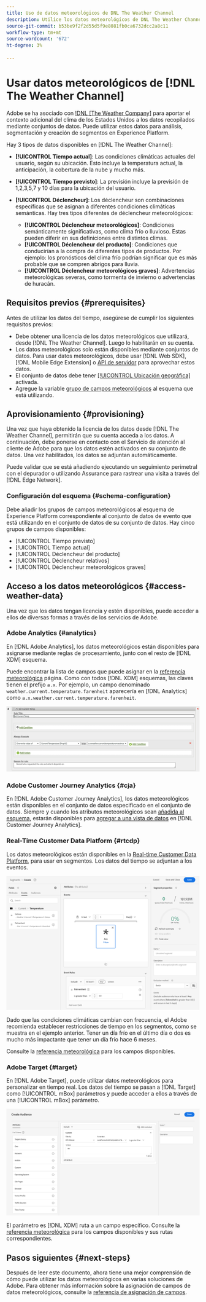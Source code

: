 ```yaml
---
title: Uso de datos meteorológicos de DNL The Weather Channel
description: Utilice los datos meteorológicos de DNL The Weather Channel para mejorar los datos que recopila a través de conjuntos de datos.
source-git-commit: b53be9f2f2d55d5f9e8081fb0ca6732dcc2a8c11
workflow-type: tm+mt
source-wordcount: '672'
ht-degree: 3%

---
```



# Usar datos meteorológicos de [!DNL The Weather Channel]

Adobe se ha asociado con [!DNL [The Weather Company]](https://www.ibm.com/weather) para aportar el contexto adicional del clima de los Estados Unidos a los datos recopilados mediante conjuntos de datos. Puede utilizar estos datos para análisis, segmentación y creación de segmentos en Experience Platform.

Hay 3 tipos de datos disponibles en [!DNL The Weather Channel]:

* **[!UICONTROL Tiempo actual]**: Las condiciones climáticas actuales del usuario, según su ubicación. Esto incluye la temperatura actual, la anticipación, la cobertura de la nube y mucho más.
* **[!UICONTROL Tiempo previsto]**: La previsión incluye la previsión de 1,2,3,5,7 y 10 días para la ubicación del usuario.
* **[!UICONTROL Déclencheur]**: Los déclencheur son combinaciones específicas que se asignan a diferentes condiciones climáticas semánticas. Hay tres tipos diferentes de déclencheur meteorológicos:

   * **[!UICONTROL Déclencheur meteorológicos]**: Condiciones semánticamente significativas, como clima frío o lluvioso. Estas pueden diferir en sus definiciones entre distintos climas.
   * **[!UICONTROL Déclencheur del producto]**: Condiciones que conducirían a la compra de diferentes tipos de productos. Por ejemplo: los pronósticos del clima frío podrían significar que es más probable que se compren abrigos para lluvia.
   * **[!UICONTROL Déclencheur meteorológicos graves]**: Advertencias meteorológicas severas, como tormenta de invierno o advertencias de huracán.

## Requisitos previos {#prerequisites}

Antes de utilizar los datos del tiempo, asegúrese de cumplir los siguientes requisitos previos:

* Debe obtener una licencia de los datos meteorológicos que utilizará, desde [!DNL The Weather Channel]. Luego lo habilitarán en su cuenta.
* Los datos meteorológicos solo están disponibles mediante conjuntos de datos. Para usar datos meteorológicos, debe usar [!DNL Web SDK], [!DNL Mobile Edge Extension] o [API de servidor](../../../server-api/overview.md) para aprovechar estos datos.
* El conjunto de datos debe tener [[!UICONTROL Ubicación geográfica]](../configure.md#advanced-options) activada.
* Agregue la variable [grupo de campos meteorológicos](#schema-configuration) al esquema que está utilizando.

## Aprovisionamiento {#provisioning}

Una vez que haya obtenido la licencia de los datos desde [!DNL The Weather Channel], permitirán que su cuenta acceda a los datos. A continuación, debe ponerse en contacto con el Servicio de atención al cliente de Adobe para que los datos estén activados en su conjunto de datos. Una vez habilitados, los datos se adjuntan automáticamente.

Puede validar que se está añadiendo ejecutando un seguimiento perimetral con el depurador o utilizando Assurance para rastrear una visita a través del [!DNL Edge Network].

### Configuración del esquema {#schema-configuration}

Debe añadir los grupos de campos meteorológicos al esquema de Experience Platform correspondiente al conjunto de datos de evento que está utilizando en el conjunto de datos de su conjunto de datos. Hay cinco grupos de campos disponibles:

* [!UICONTROL Tiempo previsto]
* [!UICONTROL Tiempo actual]
* [!UICONTROL Déclencheur del producto]
* [!UICONTROL Déclencheur relativos]
* [!UICONTROL Déclencheur meteorológicos graves]

## Acceso a los datos meteorológicos {#access-weather-data}

Una vez que los datos tengan licencia y estén disponibles, puede acceder a ellos de diversas formas a través de los servicios de Adobe.

### Adobe Analytics {#analytics}

En [!DNL Adobe Analytics], los datos meteorológicos están disponibles para asignarse mediante reglas de procesamiento, junto con el resto de [!DNL XDM] esquema.

Puede encontrar la lista de campos que puede asignar en la [referencia meteorológica](weather-reference.md) página. Como con todos [!DNL XDM] esquemas, las claves tienen el prefijo `a.x`. Por ejemplo, un campo denominado `weather.current.temperature.farenheit` aparecería en [!DNL Analytics] como `a.x.weather.current.temperature.farenheit`.

![Interfaz de regla de procesamiento](../../assets/datastreams/data-enrichment/weather/processing-rules.png)

### Adobe Customer Journey Analytics {#cja}

En [!DNL Adobe Customer Journey Analytics], los datos meteorológicos están disponibles en el conjunto de datos especificado en el conjunto de datos. Siempre y cuando los atributos meteorológicos sean [añadida al esquema](#prerequisites-prerequisites), estarán disponibles para [agregar a una vista de datos](https://experienceleague.adobe.com/docs/analytics-platform/using/cja-dataviews/create-dataview.html?lang=es) en [!DNL Customer Journey Analytics].

### Real-Time Customer Data Platform {#rtcdp}

Los datos meteorológicos están disponibles en la [Real-time Customer Data Platform](../../../rtcdp/overview.md), para usar en segmentos. Los datos del tiempo se adjuntan a los eventos.

![Generador de segmentos que muestra eventos meteorológicos](../../assets/datastreams/data-enrichment/weather/schema-builder.png)

Dado que las condiciones climáticas cambian con frecuencia, el Adobe recomienda establecer restricciones de tiempo en los segmentos, como se muestra en el ejemplo anterior. Tener un día frío en el último día o dos es mucho más impactante que tener un día frío hace 6 meses.

Consulte la [referencia meteorológica](weather-reference.md) para los campos disponibles.

### Adobe Target {#target}

En [!DNL Adobe Target], puede utilizar datos meteorológicos para personalizar en tiempo real. Los datos del tiempo se pasan a [!DNL Target] como [!UICONTROL mBox] parámetros y puede acceder a ellos a través de una [!UICONTROL mBox] parámetro.

![Generador de audiencias de Target](../../assets/datastreams/data-enrichment/weather/target-audience-builder.png)

El parámetro es [!DNL XDM] ruta a un campo específico. Consulte la [referencia meteorológica](weather-reference.md) para los campos disponibles y sus rutas correspondientes.

## Pasos siguientes {#next-steps}

Después de leer este documento, ahora tiene una mejor comprensión de cómo puede utilizar los datos meteorológicos en varias soluciones de Adobe. Para obtener más información sobre la asignación de campos de datos meteorológicos, consulte la [referencia de asignación de campos](weather-reference.md).